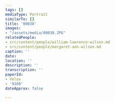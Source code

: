 ```yaml
---
tags: []
mediaType: Portrait
similarTo: []
title: '00038'
images:
- "/assets/media/00038.JPG"
relatedPeople:
- src/content/people/william-lawrence-wilson.md
- src/content/people/margaret-ann-wilson.md
caption: ''
date: 
location: ''
description: ''
transcription: ''
paperId:
- Velox
- '9160'
dateApprox: false

---
```

